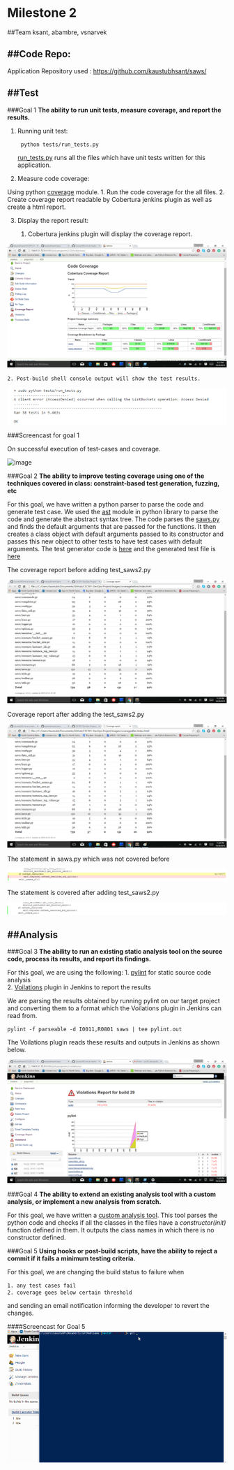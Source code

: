 # Milestone 2

##Team
ksant, abambre, vsnarvek

##Code Repo:
--------------------------------------------------------------------------

Application Repository used :  https://github.com/kaustubhsant/saws/

##Test
--------------------------------------------------------------------------

###Goal 1 
**The ability to run unit tests, measure coverage, and report the results.**

1. Running unit test:    
        
        python tests/run_tests.py

    [run_tests.py](https://github.com/kaustubhsant/saws/tree/master/tests/run_tests.py) runs all the files which have unit tests written for this application.

2. Measure code coverage: 

Using python [coverage](https://coverage.readthedocs.org/en/coverage-4.0.1/) module.
    1. Run the code coverage for the all files.
    2. Create coverage report readable by Cobertura jenkins plugin as well as create a html report.

3. Display the report result:

    1. Cobertura jenkins plugin will display the coverage report.

 ![image](/images/cobertura-coverage.png)
    
    2. Post-build shell console output will show the test results.

 ![image](/images/tests-console-output.png)


###Screencast for goal 1

On successful execution of test-cases and coverage.

![image](/images/anim.gif)


###Goal 2
**The ability to improve testing coverage using one of the techniques covered in class: constraint-based test generation, fuzzing, etc**

For this goal, we have written a python parser to parse the code and generate test case. We used the [ast](https://docs.python.org/2/library/ast.html) module in python library to parse the code and generate the abstract syntax tree. The code parses the [saws.py](https://github.com/kaustubhsant/saws/tree/master/saws/saws.py) and finds the default arguments that are passed for the functions. It then creates a class object with default arguments passed to its constructor and passes this new object to other tests to have test cases with default arguments. The test generator code is [here](/scripts/test-generator.py) and the generated test file is [here](/scripts/test_saws2.py)

The coverage report before adding test_saws2.py

![image](/images/coverage-before-html.png)

Coverage report after adding the test_saws2.py

![image](/images/coverage-after-html.png)

The statement in saws.py which was not covered before

![image](/images/coverage-before-saws.png)

The statement is covered after adding test_saws2.py

![image](/images/coverage-after-saws.png)


##Analysis
---------------------------------------------------------------------------

###Goal 3 
**The ability to run an existing static analysis tool on the source code, process its results, and report its findings.**

For this goal, we are using the following:
	1. [pylint](http://www.pylint.org/) for static source code analysis  
	2. [Voilations](https://wiki.jenkins-ci.org/display/JENKINS/Violations) plugin in Jenkins to report the results 

We are parsing the results obtained by running pylint on our target project and converting them to a format which the Voilations plugin in Jenkins can read from.
	
	pylint -f parseable -d I0011,R0801 saws | tee pylint.out 

The Voilations plugin reads these results and outputs in Jenkins as shown below.

![image](/images/pylint-voilations.png)

###Goal 4 
**The ability to extend an existing analysis tool with a custom analysis, or implement a new analysis from scratch.**

For this goal, we have written a [custom analysis tool](/scripts/custom-analysis.py). This tool parses the python code and checks if all the classes in the files have a *constructor(init)* function defined in them. It outputs the class names in which there is no constructor defined.

###Goal 5
**Using hooks or post-build scripts, have the ability to reject a commit if it fails a minimum testing criteria.**

For this goal, we are changing the build status to failure when

	1. any test cases fail
	2. coverage goes below certain threshold

and sending an email notification informing the developer to revert the changes.

####Screencast for Goal 5
![image](/images/M2-test.gif)